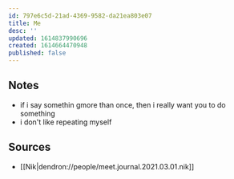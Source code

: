 ```yaml
---
id: 797e6c5d-21ad-4369-9582-da21ea803e07
title: Me
desc: ''
updated: 1614837990696
created: 1614664470948
published: false
---
```


## Notes
- if i say somethin gmore than once, then i really want you to do something
- i don't like repeating myself 

## Sources
- [[Nik|dendron://people/meet.journal.2021.03.01.nik]]
